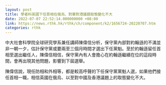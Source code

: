 ```yaml
---
layout: post
title: 學者料英國下任首相在俄烏、對華對港議題取態變化不大
date: 2022-07-07 22:52:14.000000000 +08:00
link: https://news.rthk.hk/rthk/ch/component/k2/1656724-20220707.htm
categories: rthk
---
```


中大社會科學院全球研究學系兼任講師陳偉信分析，保守黨內部對約翰遜的不滿並非一朝一夕，估計保守黨或要兩至三個月時間才選出下任黨魁。至於約翰遜留任首相至選出繼任人，陳偉信相信，保守黨內有人會擔心在約翰遜繼續在位的這段時間，會再出現其他問題，影響到下屆選舉。

陳偉信說，現任防相和外相等，都是較高呼聲的下任保守黨黨魁人選，如果他們接任首相一職，相信英國在俄烏、以至對中國及香港議題上的取態變化不大。
